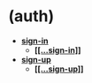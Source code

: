 <!-- generated by markdown-notes-tree -->

# (auth)

<!-- optional markdown-notes-tree directory description starts here -->

<!-- optional markdown-notes-tree directory description ends here -->

- [**sign-in**](sign-in)
    - [**\[\[...sign-in\]\]**](sign-in/\[\[...sign-in]])
- [**sign-up**](sign-up)
    - [**\[\[...sign-up\]\]**](sign-up/\[\[...sign-up]])
